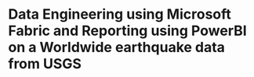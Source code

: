 # Data Engineering using Microsoft Fabric and Reporting using PowerBI on a Worldwide earthquake data from USGS
